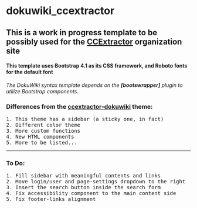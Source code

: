 # dokuwiki_ccextractor

<h2>This is a work in progress template to be possibly used for the <a href="https://ccextractor.org">CCExtractor</a> organization site </h2>
<h4>This template uses Bootstrap 4.1 as its CSS framework, and Roboto fonts for the default font</h4>
<i>The DokuWiki syntax template depends on the <strong>[bootswrapper]</strong> plugin to utilize Bootstrap components.</i>

<h3>Differences from the <a href="https://github.com/johnengelo/ccextractor-dokuwiki">ccextractor-dokuwiki</a> theme:</h3>
<pre>
1. This theme has a sidebar (a sticky one, in fact)
2. Different color theme
3. More custom functions
4. New HTML components
5. More to be listed...
</pre>

<hr />

<h3> To Do: </h3>

<pre>
1. Fill sidebar with meaningful contents and links
2. Move login/user and page-settings dropdown to the right
3. Insert the search button inside the search form
4. Fix accessibility component to the main content side
5. Fix footer-links alignment
</pre>
